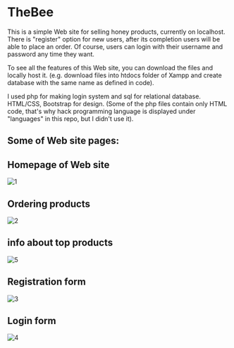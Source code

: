 # TheBee

This is a simple Web site for selling honey products, currently on localhost.
There is "register" option for new users, after its completion users will be able to place an order. Of course, users can login with their username and password any time they want. 

To see all the features of this Web site, you can download the files and locally host it. (e.g. download files into htdocs folder of Xampp and create database with the same name as defined in code).

I used php for making login system and sql for relational database. HTML/CSS, Bootstrap for design.
(Some of the php files contain only HTML code, that's why hack programming language is displayed under "languages" in this repo, but I didn't use it).
 
## Some of Web site pages:
## Homepage of Web site
![1](https://user-images.githubusercontent.com/93013496/140606838-31a8363c-9629-41b0-aa04-dfb41c6c6edf.png)

## Ordering products

![2](https://user-images.githubusercontent.com/93013496/140606885-4fa4b40d-115f-48c3-b769-0f5959980dc9.png)

## info about top products

![5](https://user-images.githubusercontent.com/93013496/140606890-70fb8a90-23be-4f3c-b428-a73a41f3afdf.png)

## Registration form

![3](https://user-images.githubusercontent.com/93013496/140606898-e1f7eff8-dee2-457c-bff6-31a54ac0f0c1.png)

## Login form

![4](https://user-images.githubusercontent.com/93013496/140606917-58e57a71-579c-4d3f-86f2-bca58b67419a.png)
